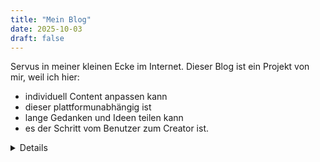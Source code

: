 ```yaml
---
title: "Mein Blog"
date: 2025-10-03
draft: false
---
```


Servus in meiner kleinen Ecke im Internet. Dieser Blog ist ein Projekt von mir, weil ich hier:
* individuell Content anpassen kann
* dieser plattformunabhängig ist
* lange Gedanken und Ideen teilen kann
* es der Schritt vom Benutzer zum Creator ist.

<details>
Auch hier wieder, die Übersetzungen sind tatsächlich nicht identisch, weil ich es witzig finde. Und frei nach dem binären System von Marc-Uwe Kling, sind das die einzig wichtigen Kategorien.
</details>
